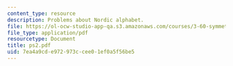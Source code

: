 ```yaml
---
content_type: resource
description: Problems about Nordic alphabet.
file: https://ol-ocw-studio-app-qa.s3.amazonaws.com/courses/3-60-symmetry-structure-and-tensor-properties-of-materials-fall-2005/7ea4a9cde972973ccee01ef0a5f56be5_ps2.pdf
file_type: application/pdf
resourcetype: Document
title: ps2.pdf
uid: 7ea4a9cd-e972-973c-cee0-1ef0a5f56be5
---
```

